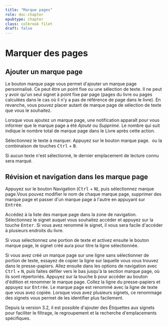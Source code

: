 ```yaml
---
title: "Marque pages"
role: doc-chapter
epubtype: chapter
class: colbreak filet
draft: false
---
```


# Marquer des pages

<section class="filet">

## Ajouter un marque page

Le bouton <span class="ui_button">marque page</span> vous permet d'ajouter un marque page personnalisé.
Ce peut être un point fixe ou une sélection de texte.
Il ne peut y avoir qu'un seul signet à point fixe par page (pages du livre ou pages calculées dans le cas où il n'y a pas de référence de page dans le livre). En revanche, vous pouvez placer autant de marque page de sélection de texte que vous le souhaitez.

Lorsque vous ajoutez un <span class="ui_button">marque page</span>, une notification apparaît pour vous informer que
le <span class="ui_button">marque page</span> a été *Ajouté* ou *Supprimé*.
Le nombre qui suit indique le nombre total de <span class="ui_button">marque page</span> dans le Livre
après cette action.

Sélectionnez le texte à marquer.
Appuyez sur le bouton <span class="ui_button">marque page</span>.
<img src="../../resources/images/bookmarkSingle-icon.svg" class="icon" role="presentation" alt=""/>
ou la combinaison de touches <kbd>Ctrl</kbd> + <kbd>B</kbd>.

Si aucun texte n'est sélectionné, le dernier emplacement de lecture connu sera marqué.

</section>
<section class="filet">

## Révision et navigation dans les marque page

Appuyez sur le bouton <span class="ui_button">Navigation</span> (<kbd>Ctrl</kbd> + <kbd>N</kbd>), puis sélectionnez <span class="ui_button">marque page</span>.Vous pouvez modifier le nom de chaque marque page, supprimer des marque page et passer d'un marque page à l'autre en appuyant sur <kbd>Entrée</kbd>.

Accédez à la liste des marque page dans la zone de navigation. Sélectionnez le signet
auquel vous souhaitez accéder et appuyez sur la touche <kbd>Enter</kbd>. Si vous avez
renommé le signet, il vous sera facile d'accéder à plusieurs endroits du livre.

Si vous sélectionnez une portion de texte et activez ensuite le bouton <span class="ui_button">marque page</span>,
le signet créé aura pour titre la ligne sélectionnée.

Si vous avez créé un marque page sur une ligne sans sélectionner de portion de texte, essayez de copier la ligne sur laquelle vous vous trouvez dans le presse-papiers.
Allez ensuite dans les options de navigation avec <kbd>Ctrl</kbd> + <kbd>N</kbd>,
puis faites défiler vers le bas jusqu'à la section marque page, où ils sont répertoriés.
Appuyez sur la touche <kbd>b</kbd> pour accéder au bouton d'édition et renommer le marque page.
Collez la ligne du presse-papiers et appuyez sur
<kbd>Entrée</kbd>. Le marque page est renommé avec la ligne de texte que vous avez copiée.
Lorsque vous avez plusieurs signets, ce renommage des signets vous permet de les identifier plus facilement.

Depuis la version 3.2, il est possible d'ajouter des Étiquettes aux signets pour faciliter le filtrage, le regroupement et la recherche d'emplacements spécifiques.

</section>
